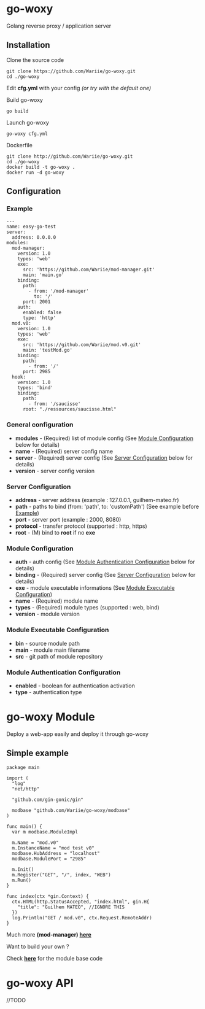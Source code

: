 
# go-woxy

Golang reverse proxy / application server

## Installation

Clone the source code

    git clone https://github.com/Wariie/go-woxy.git
    cd ./go-woxy
  
Edit **cfg.yml** with your config *(or try with the default one)*

Build go-woxy

    go build

Launch go-woxy

    go-woxy cfg.yml

Dockerfile

    git clone http://github.com/Wariie/go-woxy.git
    cd ./go-woxy
    docker build -t go-woxy .
    docker run -d go-woxy

## Configuration

### Example

    ---
    name: easy-go-test
    server:
      address: 0.0.0.0
    modules:
      mod-manager:
        version: 1.0
        types: 'web'
        exe:
          src: 'https://github.com/Wariie/mod-manager.git'
          main: 'main.go'
        binding:
          path:
            - from: '/mod-manager'
              to: '/'
          port: 2001
        auth:
          enabled: false
          type: 'http'
      mod.v0:
        version: 1.0
        types: 'web'
        exe:
          src: 'https://github.com/Wariie/mod.v0.git'
          main: 'testMod.go'
        binding:
          path:
            - from: '/'
          port: 2985
      hook:
        version: 1.0
        types: 'bind'
        binding:
          path:
            - from: '/saucisse'
          root: "./ressources/saucisse.html"
  
### General configuration

* **modules** - (Required) list of module config (See [Module Configuration](#module-configuration) below for details)
* **name** - (Required) server config name
* **server** - (Required) server config (See [Server Configuration](#server-configuration) below for details)
* **version** - server config version

### Server Configuration

* **address** - server address (example : 127.0.0.1, guilhem-mateo.fr)
* **path** - paths to bind (from: 'path', to: 'customPath') (See example before [Example](#example))
* **port** - server port (example : 2000, 8080)
* **protocol** - transfer protocol (supported : http, https)
* **root** - (M) bind to **root** if no **exe**

### Module Configuration

* **auth** - auth config (See [Module Authentication Configuration](#module-authentication-configuration) below for details)
* **binding** - (Required) server config (See [Server Configuration](#server-configuration) below for details)
* **exe** - module executable informations (See [Module Executable Configuration](#module-executable-configuration))
* **name** - (Required) module name
* **types** - (Required) module types (supported : web, bind)
* **version** - module version

### Module Executable Configuration

* **bin** - source module path
* **main** - module main filename
* **src** - git path of module repository

### Module Authentication Configuration

* **enabled** - boolean for authentication activation
* **type** - authentication type

# go-woxy Module

Deploy a web-app easily and deploy it through go-woxy

## Simple example

    package main

    import (
      "log"
      "net/http"

      "github.com/gin-gonic/gin"

      modbase "github.com/Wariie/go-woxy/modbase"
    )

    func main() {
      var m modbase.ModuleImpl
      
      m.Name = "mod.v0"
      m.InstanceName = "mod test v0"
      modbase.HubAddress = "localhost"
      modbase.ModulePort = "2985"

      m.Init()
      m.Register("GET", "/", index, "WEB")
      m.Run()
    }

    func index(ctx *gin.Context) {
      ctx.HTML(http.StatusAccepted, "index.html", gin.H{
        "title": "Guilhem MATEO", //IGNORE THIS
      })
      log.Println("GET / mod.v0", ctx.Request.RemoteAddr)
    }

Much more **(mod-manager) [here](https://github.com/Wariie/mod-manager)**

Want to build your own ?

Check **[here](https://github.com/Wariie/go-woxy/tree/master/modbase)** for the module base code

# go-woxy API

//TODO
